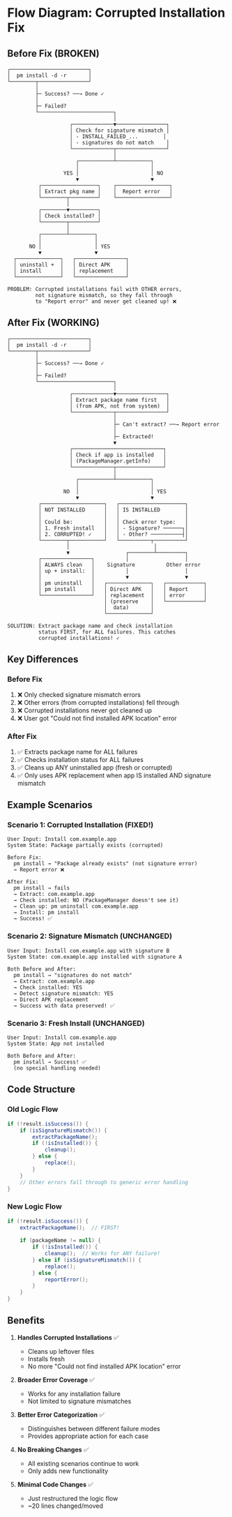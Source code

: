 # Flow Diagram: Corrupted Installation Fix

## Before Fix (BROKEN)

```
┌─────────────────────────┐
│  pm install -d -r       │
└────────┬────────────────┘
         │
         ├─ Success? ──→ Done ✓
         │
         ├─ Failed?
         └────────────────────────┐
                                  │
                    ┌─────────────▼────────────────┐
                    │ Check for signature mismatch │
                    │ - INSTALL_FAILED_...        │
                    │ - signatures do not match    │
                    └─────────────┬────────────────┘
                                  │
                      ┌───────────┴───────────┐
                      │                       │
                  YES │                       │ NO
                      ▼                       ▼
          ┌──────────────────┐    ┌─────────────────┐
          │ Extract pkg name │    │  Report error   │
          └────────┬─────────┘    └─────────────────┘
                   │
          ┌────────▼─────────┐
          │ Check installed? │
          └────────┬─────────┘
                   │
          ┌────────┴────────┐
          │                 │
       NO │                 │ YES
          ▼                 ▼
  ┌──────────────┐   ┌────────────────┐
  │ uninstall +  │   │ Direct APK     │
  │ install      │   │ replacement    │
  └──────────────┘   └────────────────┘

PROBLEM: Corrupted installations fail with OTHER errors,
         not signature mismatch, so they fall through
         to "Report error" and never get cleaned up! ❌
```

## After Fix (WORKING)

```
┌─────────────────────────┐
│  pm install -d -r       │
└────────┬────────────────┘
         │
         ├─ Success? ──→ Done ✓
         │
         ├─ Failed?
         └────────────────────────┐
                                  │
                    ┌─────────────▼────────────────┐
                    │ Extract package name first   │
                    │ (from APK, not from system)  │
                    └─────────────┬────────────────┘
                                  │
                                  ├─ Can't extract? ──→ Report error
                                  │
                                  ├─ Extracted!
                                  ▼
                    ┌─────────────────────────────┐
                    │ Check if app is installed   │
                    │ (PackageManager.getInfo)    │
                    └─────────────┬───────────────┘
                                  │
                      ┌───────────┴───────────┐
                      │                       │
                  NO  │                       │ YES
                      ▼                       ▼
          ┌────────────────────┐   ┌─────────────────────┐
          │ NOT INSTALLED      │   │ IS INSTALLED        │
          │                    │   │                     │
          │ Could be:          │   │ Check error type:   │
          │ 1. Fresh install   │   │ - Signature? ──────┐│
          │ 2. CORRUPTED! ✓    │   │ - Other? ──────────┤│
          └────────┬───────────┘   └──────────┬──────────┘
                   │                           │
                   ▼                  ┌────────┴─────────┐
          ┌────────────────┐          │                  │
          │ ALWAYS clean   │    Signature          Other error
          │ up + install:  │          │                  │
          │                │          ▼                  ▼
          │ pm uninstall   │   ┌──────────────┐   ┌────────────┐
          │ pm install     │   │ Direct APK   │   │ Report     │
          └────────────────┘   │ replacement  │   │ error      │
                               │ (preserve    │   └────────────┘
                               │  data)       │
                               └──────────────┘

SOLUTION: Extract package name and check installation
          status FIRST, for ALL failures. This catches
          corrupted installations! ✓
```

## Key Differences

### Before Fix
1. ❌ Only checked signature mismatch errors
2. ❌ Other errors (from corrupted installations) fell through
3. ❌ Corrupted installations never got cleaned up
4. ❌ User got "Could not find installed APK location" error

### After Fix
1. ✅ Extracts package name for ALL failures
2. ✅ Checks installation status for ALL failures
3. ✅ Cleans up ANY uninstalled app (fresh or corrupted)
4. ✅ Only uses APK replacement when app IS installed AND signature mismatch

## Example Scenarios

### Scenario 1: Corrupted Installation (FIXED!)
```
User Input: Install com.example.app
System State: Package partially exists (corrupted)

Before Fix:
  pm install → "Package already exists" (not signature error)
  → Report error ❌

After Fix:
  pm install → fails
  → Extract: com.example.app
  → Check installed: NO (PackageManager doesn't see it)
  → Clean up: pm uninstall com.example.app
  → Install: pm install
  → Success! ✅
```

### Scenario 2: Signature Mismatch (UNCHANGED)
```
User Input: Install com.example.app with signature B
System State: com.example.app installed with signature A

Both Before and After:
  pm install → "signatures do not match"
  → Extract: com.example.app
  → Check installed: YES
  → Detect signature mismatch: YES
  → Direct APK replacement
  → Success with data preserved! ✅
```

### Scenario 3: Fresh Install (UNCHANGED)
```
User Input: Install com.example.app
System State: App not installed

Both Before and After:
  pm install → Success! ✅
  (no special handling needed)
```

## Code Structure

### Old Logic Flow
```java
if (!result.isSuccess()) {
    if (isSignatureMismatch()) {
        extractPackageName();
        if (!isInstalled()) {
            cleanup();
        } else {
            replace();
        }
    }
    // Other errors fall through to generic error handling
}
```

### New Logic Flow
```java
if (!result.isSuccess()) {
    extractPackageName();  // FIRST!
    
    if (packageName != null) {
        if (!isInstalled()) {
            cleanup();  // Works for ANY failure!
        } else if (isSignatureMismatch()) {
            replace();
        } else {
            reportError();
        }
    }
}
```

## Benefits

1. **Handles Corrupted Installations** ✅
   - Cleans up leftover files
   - Installs fresh
   - No more "Could not find installed APK location" error

2. **Broader Error Coverage** ✅
   - Works for any installation failure
   - Not limited to signature mismatches

3. **Better Error Categorization** ✅
   - Distinguishes between different failure modes
   - Provides appropriate action for each case

4. **No Breaking Changes** ✅
   - All existing scenarios continue to work
   - Only adds new functionality

5. **Minimal Code Changes** ✅
   - Just restructured the logic flow
   - ~20 lines changed/moved
